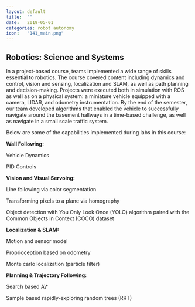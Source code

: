 ```yaml
---
layout: default
title:  ""
date:   2019-05-01
categories: robot autonomy
icon:	"141_main.png"
---
```



<h2>Robotics: Science and Systems</h2>

<p>In a project-based course, teams implemented a wide range of skills essential to robotics. The course covered content including dynamics and control, vision and sensing, localization and SLAM, as well as path planning and decision-making. Projects were executed both in simulation with ROS as well as on a physical system: a miniature vehicle equipped with a camera, LIDAR, and odometry instrumentation. By the end of the semester, our team developed algorithms that enabled the vehicle to successfully navigate around the basement hallways in a time-based challenge, as well as navigate in a small scale traffic system.</p>

<p>Below are some of the capabilities implemented during labs in this course:</p>
​
<b>Wall Following:</b>
<p>Vehicle Dynamics</p>
<p>PID Controls</p>

<b>Vision and Visual Servoing: </b>
<p>Line following via color segmentation
<p>Transforming pixels to a plane via homography
<p>Object detection with You Only Look Once (YOLO) algorithm paired with the Common Objects in Context (COCO) dataset

<b>Localization & SLAM: </b>
<p>Motion and sensor model</p> 
<p>Proprioception based on odometry</p>
<p>Monte carlo localization (particle filter)</p>

<b>Planning & Trajectory Following: </b>
<p>Search based A\*</p>
<p>Sample based rapidly-exploring random trees (RRT)</p>